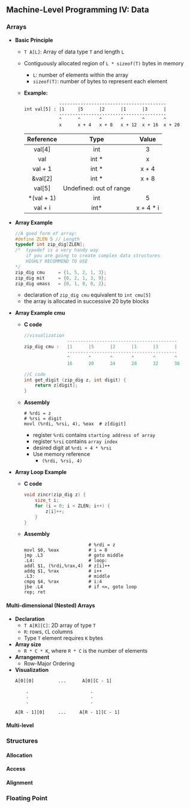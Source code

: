 ## Machine-Level Programming IV: Data
### Arrays
- **Basic Principle**
    - `T A[L]`: Array of data type `T` and length `L`
    - Contiguously allocated region of `L * sizeof(T)` bytes in memory
        - `L`: number of elements within the array
        - `sizeof(T)`: number of bytes to represent each element
    - **Example:**
        ```
                     ----------------------------------------
        int val[5] : |1     |5      |2      |1      |3      |
                     ----------------------------------------
                     ^      ^       ^       ^       ^       ^
                     x      x + 4   x + 8   x + 12  x + 16  x + 20
        ```

        |  Reference  |           Type          |   Value   |
        |:-----------:|:-----------------------:|:---------:|
        |    val[4]   |           int           |     3     |
        |     val     |          int *          |     x     |
        |   val + 1   |          int *          |   x + 4   |
        |   &val[2]   |          int *          |   x + 8   |
        |    val[5]   | Undefined: out of range |           |
        | *(val  + 1) |           int           |     5     |
        |   val + i   |           int*          | x + 4 * i |

- **Array Example**
    ```c
    //A good form of array:
    #define ZLEN 5 // Length
    typedef int zip_dig[ZLEN];
    /*  typedef is a very handy way 
        if you are going to create complex data structures
        HIGHLY RECOMMEND TO USE
    */ 
    zip_dig cmu     = {1, 5, 2, 1, 3};
    zip_dig mit     = {0, 2, 1, 3, 9};
    zip_dig umass   = {0, 1, 0, 0, 2};
    ```
    - declaration of `zip_dig cmu` equivalent to `int cmu[5]`
    - the array is allocated in successive 20 byte blocks

- **Array Example cmu**
    - **C code**
        ```c
        //visualization
                        -----------------------------------------
        zip_dig cmu :   |1      |5      |2      |1      |3      |
                        -----------------------------------------
                        ^       ^       ^       ^       ^       ^
                        16      20      24      28      32      36

        //C code
        int get_digit (zip_dig z, int digit) {
            return z[digit];
        }
        ```
    - **Assembly**
        ```assembly
        # %rdi = z
        # %rsi = digit
        movl (%rdi, %rsi, 4), %eax  # z[digit]
        ```
        - register `%rdi` contains `starting address of array`
        - register `%rsi` contains `array index`
        - desired digit at `%rdi + 4 * %rsi`
        - Use memory reference
            - `(%rdi, %rsi, 4)`

- **Array Loop Example**
    - **C code**
        ```c
        void zincr(zip_dig z) {
            size_t i;
            for (i = 0; i < ZLEN; i++) {
                z[i]++;
            }
        }
        ```
    - **Assembly**
        ```assembly
                                # %rdi = z
        movl $0, %eax           # i = 0
        jmp .L3                 # goto middle
        .L4:                    # loop:
        addl $1, (%rdi,%rax,4)  # z[i]++
        addq $1, %rax           # i++
        .L3:                    # middle
        cmpq $4, %rax           # i:4
        jbe .L4                 # if <=, goto loop
        rep; ret
        ```

#### Multi-dimensional (Nested) Arrays
- **Declaration**
    - `T A[R][C]`: 2D array of type `T`
    - `R`: rows, `C`L columns
    - Type `T` element requires `K` bytes
- **Array size**
    - `R * C * K`, where `R * C` is the number of elements
- **Arrangement**
    - Row-Major Ordering
- **Visualization**
    ```
    A[0][0]         ...      A[0][C - 1]
        
        .                       .
        .                       .
        .                       .

    A[R - 1][0]     ...     A[R - 1][C - 1] 
    ```

#### Multi-level

### Structures 
#### Allocation
#### Access
#### Alignment

### Floating Point